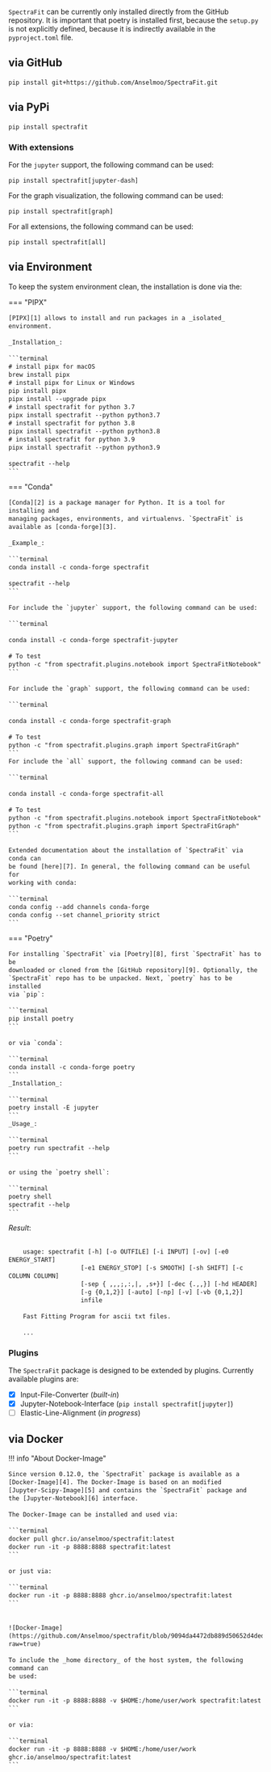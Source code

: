 `SpectraFit` can be currently only installed directly from the GitHub
repository. It is important that poetry is installed first, because the
`setup.py` is not explicitly defined, because it is indirectly available in the
`pyproject.toml` file.

## via GitHub

```terminal
pip install git+https://github.com/Anselmoo/SpectraFit.git
```

## via PyPi

```terminal
pip install spectrafit
```

### With extensions

For the `jupyter` support, the following command can be used:

```terminal
pip install spectrafit[jupyter-dash]
```

For the graph visualization, the following command can be used:

```terminal
pip install spectrafit[graph]
```

For all extensions, the following command can be used:

```terminal
pip install spectrafit[all]
```

## via Environment

To keep the system environment clean, the installation is done via the:

=== "PIPX"

    [PIPX][1] allows to install and run packages in a _isolated_ environment.

    _Installation_:

    ```terminal
    # install pipx for macOS
    brew install pipx
    # install pipx for Linux or Windows
    pip install pipx
    pipx install --upgrade pipx
    # install spectrafit for python 3.7
    pipx install spectrafit --python python3.7
    # install spectrafit for python 3.8
    pipx install spectrafit --python python3.8
    # install spectrafit for python 3.9
    pipx install spectrafit --python python3.9

    spectrafit --help
    ```

=== "Conda"

    [Conda][2] is a package manager for Python. It is a tool for installing and
    managing packages, environments, and virtualenvs. `SpectraFit` is available as [conda-forge][3].

    _Example_:

    ```terminal
    conda install -c conda-forge spectrafit

    spectrafit --help
    ```

    For include the `jupyter` support, the following command can be used:

    ```terminal

    conda install -c conda-forge spectrafit-jupyter

    # To test
    python -c "from spectrafit.plugins.notebook import SpectraFitNotebook"
    ```

    For include the `graph` support, the following command can be used:

    ```terminal

    conda install -c conda-forge spectrafit-graph

    # To test
    python -c "from spectrafit.plugins.graph import SpectraFitGraph"
    ```
    For include the `all` support, the following command can be used:

    ```terminal

    conda install -c conda-forge spectrafit-all

    # To test
    python -c "from spectrafit.plugins.notebook import SpectraFitNotebook"
    python -c "from spectrafit.plugins.graph import SpectraFitGraph"
    ```

    Extended documentation about the installation of `SpectraFit` via conda can
    be found [here][7]. In general, the following command can be useful for
    working with conda:

    ```terminal
    conda config --add channels conda-forge
    conda config --set channel_priority strict
    ```

=== "Poetry"

    For installing `SpectraFit` via [Poetry][8], first `SpectraFit` has to be
    downloaded or cloned from the [GitHub repository][9]. Optionally, the
    `SpectraFit` repo has to be unpacked. Next, `poetry` has to be installed
    via `pip`:

    ```terminal
    pip install poetry
    ```

    or via `conda`:

    ```terminal
    conda install -c conda-forge poetry
    ```
    _Installation_:

    ```terminal
    poetry install -E jupyter
    ```
    _Usage_:

    ```terminal
    poetry run spectrafit --help
    ```

    or using the `poetry shell`:

    ```terminal
    poetry shell
    spectrafit --help
    ```

_Result_:

```terminal

    usage: spectrafit [-h] [-o OUTFILE] [-i INPUT] [-ov] [-e0 ENERGY_START]
                    [-e1 ENERGY_STOP] [-s SMOOTH] [-sh SHIFT] [-c COLUMN COLUMN]
                    [-sep {	,,,;,:,|, ,s+}] [-dec {.,,}] [-hd HEADER]
                    [-g {0,1,2}] [-auto] [-np] [-v] [-vb {0,1,2}]
                    infile

    Fast Fitting Program for ascii txt files.

    ...
```

### Plugins

The `SpectraFit` package is designed to be extended by plugins. Currently
available plugins are:

- [x] Input-File-Converter (_built-in_)
- [x] Jupyter-Notebook-Interface (`pip install spectrafit[jupyter]`)
- [ ] Elastic-Line-Alignment (_in progress_)

## via Docker

!!! info "About Docker-Image"

    Since version 0.12.0, the `SpectraFit` package is available as a
    [Docker-Image][4]. The Docker-Image is based on an modified
    [Jupyter-Scipy-Image][5] and contains the `SpectraFit` package and
    the [Jupyter-Notebook][6] interface.

    The Docker-Image can be installed and used via:

    ```terminal
    docker pull ghcr.io/anselmoo/spectrafit:latest
    docker run -it -p 8888:8888 spectrafit:latest
    ```

    or just via:

    ```terminal
    docker run -it -p 8888:8888 ghcr.io/anselmoo/spectrafit:latest
    ```


    ![Docker-Image](https://github.com/Anselmoo/spectrafit/blob/9094da4472db889d50652d4ded870d42dd0ed559/docs/images/docker.png?raw=true)

    To include the _home directory_ of the host system, the following command can
    be used:

    ```terminal
    docker run -it -p 8888:8888 -v $HOME:/home/user/work spectrafit:latest
    ```

    or via:

    ```terminal
    docker run -it -p 8888:8888 -v $HOME:/home/user/work ghcr.io/anselmoo/spectrafit:latest
    ```

[1]: https://github.com/pypa/pipx
[2]: https://conda.io/docs/
[3]: https://anaconda.org/conda-forge/spectrafit
[4]: https://github.com/Anselmoo/spectrafit/pkgs/container/spectrafit
[5]: https://github.com/jupyter/docker-stacks/blob/main/scipy-notebook/Dockerfile
[6]: ../../plugins/jupyter-spectrafit-interface
[7]: https://github.com/conda-forge/spectrafit-feedstock
[8]: https://python-poetry.org/docs/
[9]: https://github.com/Anselmoo/spectrafit/
